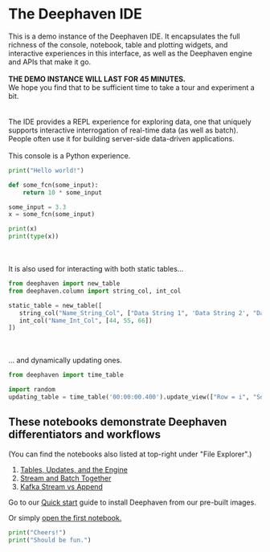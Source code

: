 # The Deephaven IDE

This is a demo instance of the Deephaven IDE.
It encapsulates the full richness of the console, notebook, table and plotting widgets, and interactive experiences in this interface, as well as the Deephaven engine and APIs that make it go.
\
\
**THE DEMO INSTANCE WILL LAST FOR 45 MINUTES.**\
We hope you find that to be sufficient time to take a tour and experiment a bit.
\
\
\
The IDE provides a REPL experience for exploring data, one that uniquely supports interactive interrogation of real-time data (as well as batch).
People often use it for building server-side data-driven applications.
\
\
This console is a Python experience.

```python
print("Hello world!")

def some_fcn(some_input):
    return 10 * some_input

some_input = 3.3
x = some_fcn(some_input)

print(x)
print(type(x))
```
\
\
It is also used for interacting with both static tables...

```python
from deephaven import new_table
from deephaven.column import string_col, int_col

static_table = new_table([
   string_col("Name_String_Col", ["Data String 1", 'Data String 2', "Data String 3"]),
   int_col("Name_Int_Col", [44, 55, 66])
])
```
\
\
... and dynamically updating ones.

```python
from deephaven import time_table

import random
updating_table = time_table('00:00:00.400').update_view(["Row = i", "Some_Int = (int)random.randint(0,100)"]).reverse()
```


## These notebooks demonstrate Deephaven differentiators and workflows

(You can find the notebooks also listed at top-right under "File Explorer".)


1. [Tables, Updates, and the Engine](01%20Tables,%20Updates,%20and%20the%20Engine.md)
2. [Stream and Batch Together](02%20Stream%20and%20Batch%20Together.md)
3. [Kafka Stream vs Append](03%20Kafka%20Stream%20vs%20Append.md)


Go to our [Quick start](https://deephaven.io/core/docs/tutorials/quickstart/) guide to install Deephaven from our pre-built images.

Or simply [open the first notebook.](01%20Tables,%20Updates,%20and%20the%20Engine.md)


```python
print("Cheers!")
print("Should be fun.")
```